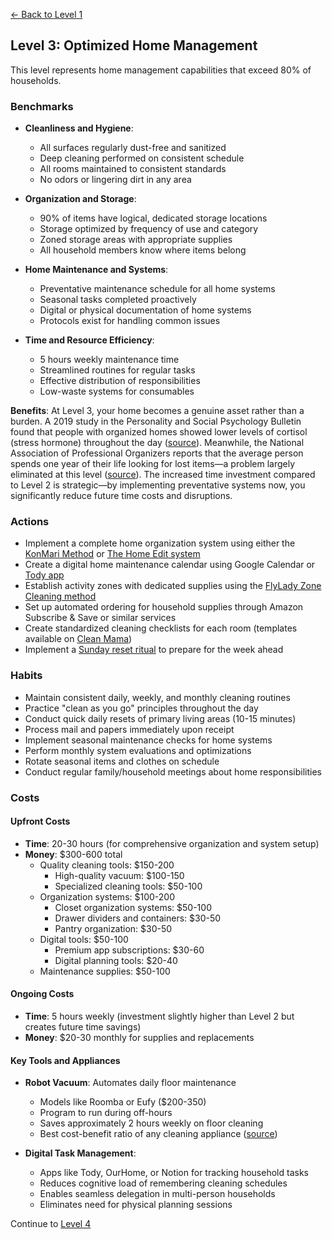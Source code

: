 [← Back to Level 1](level-1)
## Level 3: Optimized Home Management

This level represents home management capabilities that exceed 80% of households.

### Benchmarks
- **Cleanliness and Hygiene**: 
  - All surfaces regularly dust-free and sanitized
  - Deep cleaning performed on consistent schedule
  - All rooms maintained to consistent standards
  - No odors or lingering dirt in any area

- **Organization and Storage**:
  - 90% of items have logical, dedicated storage locations
  - Storage optimized by frequency of use and category
  - Zoned storage areas with appropriate supplies
  - All household members know where items belong

- **Home Maintenance and Systems**:
  - Preventative maintenance schedule for all home systems
  - Seasonal tasks completed proactively
  - Digital or physical documentation of home systems
  - Protocols exist for handling common issues

- **Time and Resource Efficiency**:
  - 5 hours weekly maintenance time
  - Streamlined routines for regular tasks
  - Effective distribution of responsibilities
  - Low-waste systems for consumables

**Benefits**: At Level 3, your home becomes a genuine asset rather than a burden. A 2019 study in the Personality and Social Psychology Bulletin found that people with organized homes showed lower levels of cortisol (stress hormone) throughout the day ([source](https://journals.sagepub.com/doi/abs/10.1177/0146167218784894)). Meanwhile, the National Association of Professional Organizers reports that the average person spends one year of their life looking for lost items—a problem largely eliminated at this level ([source](https://www.napo.net/)). The increased time investment compared to Level 2 is strategic—by implementing preventative systems now, you significantly reduce future time costs and disruptions.

### Actions
- Implement a complete home organization system using either the [KonMari Method](https://konmari.com/about-the-konmari-method/) or [The Home Edit system](https://www.thehomeedit.com/the-process/)
- Create a digital home maintenance calendar using Google Calendar or [Tody app](https://todyapp.com/)
- Establish activity zones with dedicated supplies using the [FlyLady Zone Cleaning method](https://www.flylady.net/d/getting-started/flying-lessons/zones/)
- Set up automated ordering for household supplies through Amazon Subscribe & Save or similar services
- Create standardized cleaning checklists for each room (templates available on [Clean Mama](https://cleanmama.com/))
- Implement a [Sunday reset ritual](https://www.thespruce.com/sunday-reset-ritual-5078658) to prepare for the week ahead

### Habits
- Maintain consistent daily, weekly, and monthly cleaning routines
- Practice "clean as you go" principles throughout the day
- Conduct quick daily resets of primary living areas (10-15 minutes)
- Process mail and papers immediately upon receipt
- Implement seasonal maintenance checks for home systems
- Perform monthly system evaluations and optimizations
- Rotate seasonal items and clothes on schedule
- Conduct regular family/household meetings about home responsibilities

### Costs
#### Upfront Costs
- **Time**: 20-30 hours (for comprehensive organization and system setup)
- **Money**: $300-600 total
  - Quality cleaning tools: $150-200
    * High-quality vacuum: $100-150
    * Specialized cleaning tools: $50-100
  - Organization systems: $100-200
    * Closet organization systems: $50-100
    * Drawer dividers and containers: $30-50
    * Pantry organization: $30-50
  - Digital tools: $50-100
    * Premium app subscriptions: $30-60
    * Digital planning tools: $20-40
  - Maintenance supplies: $50-100

#### Ongoing Costs
- **Time**: 5 hours weekly (investment slightly higher than Level 2 but creates future time savings)
- **Money**: $20-30 monthly for supplies and replacements

#### Key Tools and Appliances
- **Robot Vacuum**: Automates daily floor maintenance
  * Models like Roomba or Eufy ($200-350)
  * Program to run during off-hours
  * Saves approximately 2 hours weekly on floor cleaning
  * Best cost-benefit ratio of any cleaning appliance ([source](https://www.consumerreports.org/robot-vacuums/best-robot-vacuums-of-the-year-a9187302262/))

- **Digital Task Management**:
  * Apps like Tody, OurHome, or Notion for tracking household tasks
  * Reduces cognitive load of remembering cleaning schedules
  * Enables seamless delegation in multi-person households
  * Eliminates need for physical planning sessions

Continue to [Level 4](level-4)
